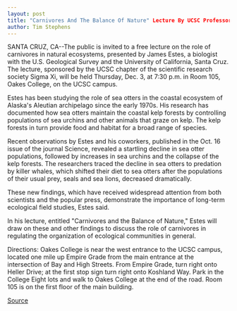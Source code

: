 ```yaml
---
layout: post
title: "Carnivores And The Balance Of Nature" Lecture By UCSC Professor
author: Tim Stephens
---
```


SANTA CRUZ, CA--The public is invited to a free lecture on the role of carnivores in natural ecosystems, presented by James Estes, a biologist with the U.S. Geological Survey and the University of California, Santa Cruz. The lecture, sponsored by the UCSC chapter of the scientific research society Sigma Xi, will be held Thursday, Dec. 3, at 7:30 p.m. in Room 105, Oakes College, on the UCSC campus.

Estes has been studying the role of sea otters in the coastal ecosystem of Alaska's Aleutian archipelago since the early 1970s. His research has documented how sea otters maintain the coastal kelp forests by controlling populations of sea urchins and other animals that graze on kelp. The kelp forests in turn provide food and habitat for a broad range of species.

Recent observations by Estes and his coworkers, published in the Oct. 16 issue of the journal Science, revealed a startling decline in sea otter populations, followed by increases in sea urchins and the collapse of the kelp forests. The researchers traced the decline in sea otters to predation by killer whales, which shifted their diet to sea otters after the populations of their usual prey, seals and sea lions, decreased dramatically.

These new findings, which have received widespread attention from both scientists and the popular press, demonstrate the importance of long-term ecological field studies, Estes said.

In his lecture, entitled "Carnivores and the Balance of Nature," Estes will draw on these and other findings to discuss the role of carnivores in regulating the organization of ecological communities in general.

Directions: Oakes College is near the west entrance to the UCSC campus, located one mile up Empire Grade from the main entrance at the intersection of Bay and High Streets. From Empire Grade, turn right onto Heller Drive; at the first stop sign turn right onto Koshland Way. Park in the College Eight lots and walk to Oakes College at the end of the road. Room 105 is on the first floor of the main building.

[Source](http://www1.ucsc.edu/news_events/press_releases/archive/98-99/11-98/estes.htm "Permalink to UC Santa Cruz: Lecture on Carnivores")